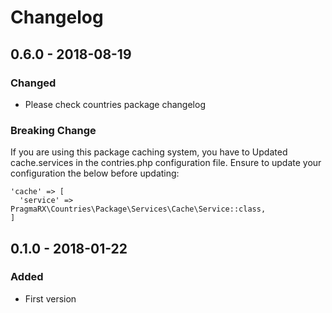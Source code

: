 # Changelog

## 0.6.0 - 2018-08-19
### Changed
- Please check countries package changelog
### Breaking Change
If you are using this package caching system, you have to Updated cache.services in the contries.php configuration file. Ensure to update your configuration the below before updating:
```
'cache' => [
  'service' =>  PragmaRX\Countries\Package\Services\Cache\Service::class,
]
```

## 0.1.0 - 2018-01-22
### Added
- First version
